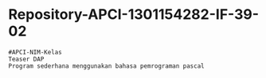 # Repository-APCI-1301154282-IF-39-02
    #APCI-NIM-Kelas
    Teaser DAP 
    Program sederhana menggunakan bahasa pemrograman pascal  
